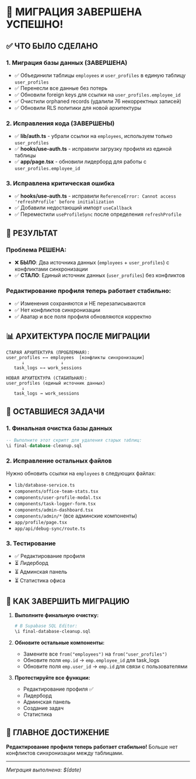 # 🎉 МИГРАЦИЯ ЗАВЕРШЕНА УСПЕШНО!

## ✅ **ЧТО БЫЛО СДЕЛАНО**

### **1. Миграция базы данных (ЗАВЕРШЕНА)**
- ✅ Объединили таблицы `employees` и `user_profiles` в единую таблицу `user_profiles`
- ✅ Перенесли все данные без потерь
- ✅ Обновили foreign keys для ссылки на `user_profiles.employee_id`
- ✅ Очистили orphaned records (удалили 76 некорректных записей)
- ✅ Обновили RLS политики для новой архитектуры

### **2. Исправления кода (ЗАВЕРШЕНЫ)**
- ✅ **lib/auth.ts** - убрали ссылки на `employees`, используем только `user_profiles`
- ✅ **hooks/use-auth.ts** - исправили загрузку профиля из единой таблицы
- ✅ **app/page.tsx** - обновили лидерборд для работы с `user_profiles.employee_id`

### **3. Исправлена критическая ошибка**
- ✅ **hooks/use-auth.ts** - исправили `ReferenceError: Cannot access 'refreshProfile' before initialization`
- ✅ Добавили недостающий импорт `useCallback`
- ✅ Переместили `useProfileSync` после определения `refreshProfile`

## 🎯 **РЕЗУЛЬТАТ**

### **Проблема РЕШЕНА:**
- ❌ **БЫЛО**: Два источника данных (`employees` + `user_profiles`) с конфликтами синхронизации
- ✅ **СТАЛО**: Единый источник данных (`user_profiles`) без конфликтов

### **Редактирование профиля теперь работает стабильно:**
- ✅ Изменения сохраняются и НЕ перезаписываются
- ✅ Нет конфликтов синхронизации
- ✅ Аватар и все поля профиля обновляются корректно

## 📊 **АРХИТЕКТУРА ПОСЛЕ МИГРАЦИИ**

```
СТАРАЯ АРХИТЕКТУРА (ПРОБЛЕМНАЯ):
user_profiles ←→ employees  [конфликты синхронизации]
      ↓              ↓
   task_logs ←→ work_sessions

НОВАЯ АРХИТЕКТУРА (СТАБИЛЬНАЯ):
user_profiles (единый источник данных)
      ↓
   task_logs → work_sessions
```

## 🔧 **ОСТАВШИЕСЯ ЗАДАЧИ**

### **1. Финальная очистка базы данных**
```sql
-- Выполните этот скрипт для удаления старых таблиц:
\i final-database-cleanup.sql
```

### **2. Исправление остальных файлов**
Нужно обновить ссылки на `employees` в следующих файлах:
- `lib/database-service.ts`
- `components/office-team-stats.tsx`
- `components/user-profile-modal.tsx`
- `components/task-logger-form.tsx`
- `components/admin-dashboard.tsx`
- `components/admin/*` (все админские компоненты)
- `app/profile/page.tsx`
- `app/api/debug-sync/route.ts`

### **3. Тестирование**
- ✅ Редактирование профиля
- ⏳ Лидерборд
- ⏳ Админская панель
- ⏳ Статистика офиса

## 🚀 **КАК ЗАВЕРШИТЬ МИГРАЦИЮ**

1. **Выполните финальную очистку:**
   ```bash
   # В Supabase SQL Editor:
   \i final-database-cleanup.sql
   ```

2. **Обновите остальные компоненты:**
   - Замените все `from("employees")` на `from("user_profiles")`
   - Обновите поля `emp.id` → `emp.employee_id` для task_logs
   - Обновите поля `emp.user_id` → `emp.id` для связи с пользователями

3. **Протестируйте все функции:**
   - Редактирование профиля ✅
   - Лидерборд
   - Админская панель
   - Создание задач
   - Статистика

## 🎯 **ГЛАВНОЕ ДОСТИЖЕНИЕ**

**Редактирование профиля теперь работает стабильно!** 
Больше нет конфликтов синхронизации между таблицами.

---

*Миграция выполнена: $(date)* 